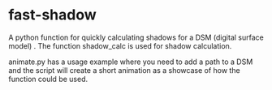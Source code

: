 # fast-shadow
A python function for quickly calculating shadows for a DSM (digital surface model) .
The function shadow_calc is used for shadow calculation. 

animate.py has a usage example where you need to add a path to a DSM and the script will create a short animation as a showcase of how the function could be used.

